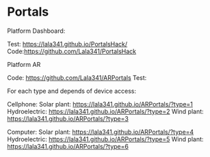 # Portals



Platform Dashboard:

Test: https://lala341.github.io/PortalsHack/
Code:https://github.com/Lala341/PortalsHack

Platform AR

Code: https://github.com/Lala341/ARPortals
Test:

For each type and depends of device access:

Cellphone:
Solar plant: https://lala341.github.io/ARPortals/?type=1
Hydroelectric: https://lala341.github.io/ARPortals/?type=2
Wind plant: https://lala341.github.io/ARPortals/?type=3

Computer:
Solar plant: https://lala341.github.io/ARPortals/?type=4
Hydroelectric: https://lala341.github.io/ARPortals/?type=5
Wind plant: https://lala341.github.io/ARPortals/?type=6
